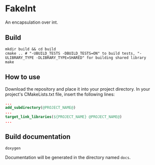 # FakeInt
An encapsulation over int.

## Build
```shell
mkdir build && cd build
cmake .. # "-UBUILD_TESTS -DBUILD_TESTS=ON" to build tests, "-ULIBRARY_TYPE -DLIBRARY_TYPE=SHARED" for building shared library
make
```

## How to use
Download the repository and place it into your project directory. In your project's CMakeLists.txt file, insert the following lines:
```cmake
...
add_subdirectory(@PROJECT_NAME@)
...
target_link_libraries(${PROJECT_NAME} @PROJECT_NAME@)
...
```

## Build documentation
```shell
doxygen
```
Documentation will be generated in the directory named `docs`.
